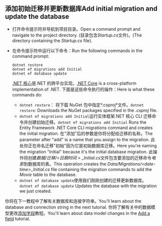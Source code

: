 ## <a name="add-initial-migration-and-update-the-database"></a><span data-ttu-id="1fd50-101">添加初始迁移并更新数据库</span><span class="sxs-lookup"><span data-stu-id="1fd50-101">Add initial migration and update the database</span></span>

* <span data-ttu-id="1fd50-102">打开命令提示符并导航到项目目录。</span><span class="sxs-lookup"><span data-stu-id="1fd50-102">Open a command prompt and navigate to the project directory.</span></span> <span data-ttu-id="1fd50-103">(目录包含*Startup.cs*文件)。</span><span class="sxs-lookup"><span data-stu-id="1fd50-103">(The directory containing the *Startup.cs* file).</span></span>

* <span data-ttu-id="1fd50-104">在命令提示符中运行以下命令：</span><span class="sxs-lookup"><span data-stu-id="1fd50-104">Run the following commands in the command prompt:</span></span>

  ```console
  dotnet restore
  dotnet ef migrations add Initial
  dotnet ef database update
  ```
  
  <span data-ttu-id="1fd50-105">[.NET 核心](https://docs.microsoft.com/dotnet/core/tools/index)是.NET 的跨平台实现。</span><span class="sxs-lookup"><span data-stu-id="1fd50-105">[.NET Core](https://docs.microsoft.com/dotnet/core/tools/index) is a cross-platform implementation of .NET.</span></span> <span data-ttu-id="1fd50-106">下面是这些命令执行的操作：</span><span class="sxs-lookup"><span data-stu-id="1fd50-106">Here is what these commands do:</span></span>

  * <span data-ttu-id="1fd50-107">`dotnet restore`： 将下载 NuGet 包中指定*.csproj*文件。</span><span class="sxs-lookup"><span data-stu-id="1fd50-107">`dotnet restore`: Downloads the NuGet packages specified in the *.csproj* file.</span></span>
  * <span data-ttu-id="1fd50-108">`dotnet ef migrations add Initial`运行实体框架.NET 核心 CLI 迁移命令并创建初始迁移。</span><span class="sxs-lookup"><span data-stu-id="1fd50-108">`dotnet ef migrations add Initial` Runs the Entity Framework .NET Core CLI migrations command and creates the initial migration.</span></span> <span data-ttu-id="1fd50-109">在"添加"后的参数是你将分配给迁移的名称。</span><span class="sxs-lookup"><span data-stu-id="1fd50-109">The parameter after "add" is a name that you assign to the migration.</span></span> <span data-ttu-id="1fd50-110">此处你正在命名迁移"初始"因为它是初始数据库迁移。</span><span class="sxs-lookup"><span data-stu-id="1fd50-110">Here you're naming the migration "Initial" because it's the initial database migration.</span></span> <span data-ttu-id="1fd50-111">此操作将创建*数据/迁移/\<日期时间 > _Initial.cs*文件包含要添加的迁移命令*电影*到数据库的表。</span><span class="sxs-lookup"><span data-stu-id="1fd50-111">This operation creates the *Data/Migrations/\<date-time>_Initial.cs* file containing the migration commands to add the *Movie* table to the database.</span></span>
  * <span data-ttu-id="1fd50-112">`dotnet ef database update`使用我们刚刚创建的迁移更新数据库。</span><span class="sxs-lookup"><span data-stu-id="1fd50-112">`dotnet ef database update`  Updates the database with the migration we just created.</span></span>

<span data-ttu-id="1fd50-113">你将在下一教程中了解有关数据库和连接字符串。</span><span class="sxs-lookup"><span data-stu-id="1fd50-113">You'll learn about the database and connection string in the next tutorial.</span></span> <span data-ttu-id="1fd50-114">你将了解有关中的数据模型更改[添加字段](xref:tutorials/first-mvc-app/new-field)教程。</span><span class="sxs-lookup"><span data-stu-id="1fd50-114">You'll learn about data model changes in the [Add a field](xref:tutorials/first-mvc-app/new-field) tutorial.</span></span>
